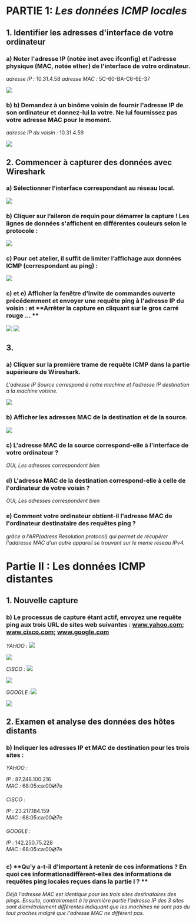 
# PARTIE 1: *Les données ICMP locales*
## 1. **Identifier les adresses d'interface de votre ordinateur**

### a) **Noter l'adresse IP (notée inet avec ifconfig) et l'adresse physique (MAC, notée ether) de l'interface de votre ordinateur.**
_adresse IP :_ 10.31.4.58
_adresse MAC :_ 5C-60-BA-C6-6E-37 

![](img/../../img/TD2/img1aDONE.png)

### b) b) **Demandez à un binôme voisin de fournir l'adresse IP de son ordinateur et donnez-lui la votre. Ne lui fournissez pas votre adresse MAC pour le moment.**

_adresse IP du voisin :_ 10.31.4.59

![](img/../../img/TD2/img1bVoisinDONE.png)

## 2. **Commencer à capturer des données avec Wireshark**

### a) **Sélectionner l’interface correspondant au réseau local.**

![](img/../../img/TD2/img2a.png)

### b) **Cliquer sur l’aileron de requin pour démarrer la capture ! Les lignes de données s'affichent en différentes couleurs selon le protocole :**

![](img/../../img/TD2/img2b.png)

### c) **Pour cet atelier, il suffit de limiter l’affichage aux données ICMP (correspondant au ping) :**

![](img/../../img/TD2/img2c.png)

### c) et e) **Afficher la fenêtre d'invite de commandes ouverte précédemment et envoyer une requête ping à l'adresse IP du voisin :** et **Arrêter la capture en cliquant sur le gros carré rouge … **

![](img/../../img/TD2/img2d.png)
![](img/../../img/TD2/img2e.png)

## 3.
### a) **Cliquer sur la première trame de requête ICMP dans la partie supérieure de Wireshark.**
_L'adresse IP Source correspond à notre machine et l'adresse IP destination à la machine voisine._

![](img/../../img/TD2/img3a.png)

### b) **Afficher les adresses MAC de la destination et de la source.**

![](img/../../img/TD2/img3b.png)

### c) **L'adresse MAC de la source correspond-elle à l'interface de votre ordinateur ?**
_OUI, Les adresses correspondent bien_

### d) **L'adresse MAC de la destination correspond-elle à celle de l'ordinateur de votre voisin ?**
_OUI, Les adresses correspondent bien_

### e) **Comment votre ordinateur obtient-il l'adresse MAC de l'ordinateur destinataire des requêtes ping ?**
_grâce a l'ARP(adress Resolution protocol) qui permet de récupérer l'addresse MAC d'un autre appareil se trouvant sur le meme réseau IPv4._

# Partie II : Les données ICMP distantes
## 1. **Nouvelle capture**

### b) **Le processus de capture étant actif, envoyez une requête ping aux trois URL de sites web suivantes : www.yahoo.com; www.cisco.com; www.google.com**
_YAHOO :_ ![](img/../../img/TD2/img1bPINGyahoo_PartII.png)

![](img/../../img/TD2/img1b_PartII(yahoo).png)

_CISCO :_ ![](img/../../img/TD2/img2bPINGcisco_PartII.png)

![](img/../../img/TD2/img1b_PartII(cisco).png)

_GOOGLE :_![](img/../../img/TD2/img2bPINGgoogle_PartII.png)

![](img/../../img/TD2/img1b_PartII(google).png)

## 2. **Examen et analyse des données des hôtes distants**
### b) **Indiquer les adresses IP et MAC de destination pour les trois sites :**
_YAHOO :_ 

*IP :* 87.248.100.216          
*MAC :* 68:05:ca:00:cd:7e

_CISCO :_

*IP :* 23.217.184.159          
*MAC :* 68:05:ca:00:cd:7e

_GOOGLE :_ 

*IP :* 142.250.75.228        
*MAC :* 68:05:ca:00:cd:7e

### c) **Qu'y a-t-il d'important à retenir de ces informations ? En quoi ces informationsdiffèrent-elles des informations de requêtes ping locales reçues dans la partie I ? **
 _Déjà l'adresse MAC est identique pour les trois sites destinataires des pings. Ensuite, contrairement à la première partie l'adresse IP des 3 sites sont diamétralement différentes indiquant que les machines ne sont pas du tout proches malgré que l'adresse MAC ne diffèrent pas._